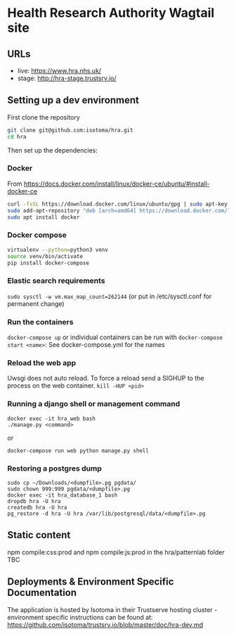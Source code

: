 Health Research Authority Wagtail site
==================

## URLs
- live: https://www.hra.nhs.uk/
- stage: http://hra-stage.trustsrv.io/

## Setting up a dev environment

First clone the repository

```bash
git clone git@github.com:isotoma/hra.git
cd hra
```

Then set up the dependencies:

### Docker

From https://docs.docker.com/install/linux/docker-ce/ubuntu/#install-docker-ce

```bash
curl -fsSL https://download.docker.com/linux/ubuntu/gpg | sudo apt-key add -
sudo add-apt-repository "deb [arch=amd64] https://download.docker.com/linux/ubuntu $(lsb_release -cs) stable"
sudo apt install docker
```

### Docker compose
```bash
virtualenv --python=python3 venv
source venv/bin/activate
pip install docker-compose
```

### Elastic search requirements
`sudo sysctl -w vm.max_map_count=262144` (or put in /etc/sysctl.conf for permanent change)

### Run the containers
`docker-compose up`
or individual containers can be run with `docker-compose start <name>`: See docker-compose.yml for the names

### Reload the web app
Uwsgi does not auto reload. To force a reload send a SIGHUP to the process on the web container.
`kill -HUP <pid>`


### Running a django shell or management command
```
docker exec -it hra_web bash
./manage.py <command>
```
or

```
docker-compose run web python manage.py shell
```

### Restoring a postgres dump
```
sudo cp ~/Downloads/<dumpfile>.pg pgdata/
sudo chown 999:999 pgdata/<dumpfile>.pg
docker exec -it hra_database_1 bash
dropdb hra -U hra
createdb hra -U hra
pg_restore -d hra -U hra /var/lib/postgresql/data/<dumpfile>.pg
```

## Static content
npm compile:css:prod and npm compile:js:prod in the hra/patternlab folder
TBC

## Deployments & Environment Specific Documentation
The application is hosted by Isotoma in their Trustserve hosting cluster - environment specific instructions can be found at:
https://github.com/isotoma/trustsrv.io/blob/master/doc/hra-dev.md
